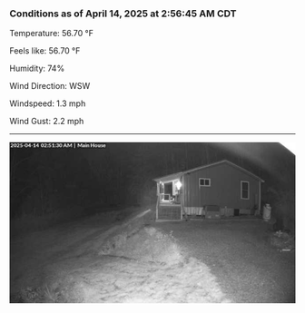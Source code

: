 ### Conditions as of April 14, 2025 at 2:56:45 AM CDT 

Temperature: 56.70 &deg;F

Feels like: 56.70 &deg;F

Humidity: 74%

Wind Direction: WSW

Windspeed: 1.3 mph

Wind Gust: 2.2 mph

---

<img src="./images/latest.jpeg"/>

